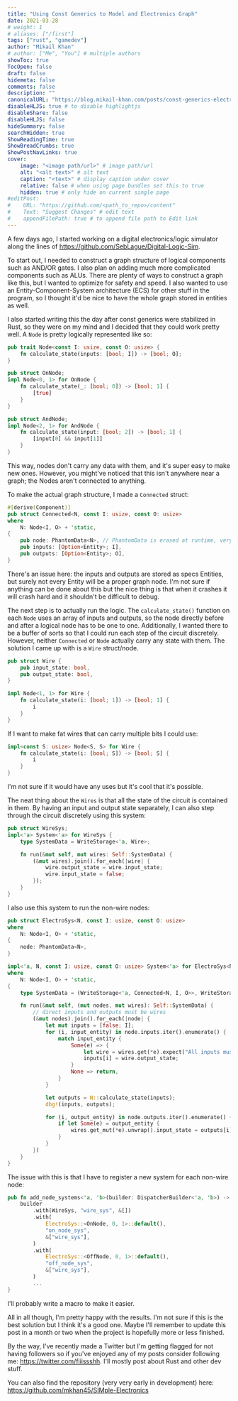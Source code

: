 ```yaml
---
title: "Using Const Generics to Model and Electronics Graph"
date: 2021-03-28
# weight: 1
# aliases: ["/first"]
tags: ["rust", "gamedev"]
author: "Mikail Khan"
# author: ["Me", "You"] # multiple authors
showToc: true
TocOpen: false
draft: false
hidemeta: false
comments: false
description: ""
canonicalURL: "https://blog.mikail-khan.com/posts/const-generics-electronics"
disableHLJS: true # to disable highlightjs
disableShare: false
disableHLJS: false
hideSummary: false
searchHidden: true
ShowReadingTime: true
ShowBreadCrumbs: true
ShowPostNavLinks: true
cover:
    image: "<image path/url>" # image path/url
    alt: "<alt text>" # alt text
    caption: "<text>" # display caption under cover
    relative: false # when using page bundles set this to true
    hidden: true # only hide on current single page
#editPost:
#    URL: "https://github.com/<path_to_repo>/content"
#    Text: "Suggest Changes" # edit text
#    appendFilePath: true # to append file path to Edit link
---
```


A few days ago, I started working on a digital electronics/logic simulator along the lines of <https://github.com/SebLague/Digital-Logic-Sim>.

To start out, I needed to construct a graph structure of logical components such as AND/OR gates. I also plan on adding much more complicated components such as ALUs. There are plenty of ways to construct a graph like this, but I wanted to optimize for safety and speed. I also wanted to use an Entity-Component-System architecture (ECS) for other stuff in the program, so I thought it'd be nice to have the whole graph stored in entities as well.

I also started writing this the day after const generics were stabilized in Rust, so they were on my mind and I decided that they could work pretty well. A `Node` is pretty logically represented like so:

```rs
pub trait Node<const I: usize, const O: usize> {
    fn calculate_state(inputs: [bool; I]) -> [bool; O];
}

pub struct OnNode;
impl Node<0, 1> for OnNode {
    fn calculate_state(_: [bool; 0]) -> [bool; 1] {
        [true]
    }
}

pub struct AndNode;
impl Node<2, 1> for AndNode {
    fn calculate_state(input: [bool; 2]) -> [bool; 1] {
        [input[0] && input[1]]
    }
}
```

This way, nodes don't carry any data with them, and it's super easy to make new ones. However, you might've noticed that this isn't anywhere near a graph; the Nodes aren't connected to anything.

To make the actual graph structure, I made a `Connected` struct:

```rs
#[derive(Component)]
pub struct Connected<N, const I: usize, const O: usize>
where
    N: Node<I, O> + 'static,
{
    pub node: PhantomData<N>, // PhantomData is erased at runtime, very cool
    pub inputs: [Option<Entity>; I],
    pub outputs: [Option<Entity>; O],
}
```

There's an issue here: the inputs and outputs are stored as specs Entities, but surely not every Entity will be a proper graph node. I'm not sure if anything can be done about this but the nice thing is that when it crashes it will crash hard and it shouldn't be difficult to debug.

The next step is to actually run the logic. The `calculate_state()` function on each `Node` uses an array of inputs and outputs, so the node directly before and after a logical node has to be one to one. Additionally, I wanted there to be a buffer of sorts so that I could run each step of the circuit discretely. However, neither `Connected` or `Node` actually carry any state with them. The solution I came up with is a `Wire` struct/node.

```rs
pub struct Wire {
    pub input_state: bool,
    pub output_state: bool,
}

impl Node<1, 1> for Wire {
    fn calculate_state(i: [bool; 1]) -> [bool; 1] {
        i
    }
}
```

If I want to make fat wires that can carry multiple bits I could use:

```rs
impl<const S: usize> Node<S, S> for Wire {
    fn calculate_state(i: [bool; S]) -> [bool; S] {
        i
    }
}
```

I'm not sure if it would have any uses but it's cool that it's possible.

The neat thing about the `Wires` is that all the state of the circuit is contained in them. By having an input and output state separately, I can also step through the circuit discretely using this system:

```rs
pub struct WireSys;
impl<'a> System<'a> for WireSys {
    type SystemData = WriteStorage<'a, Wire>;

    fn run(&mut self, mut wires: Self::SystemData) {
        (&mut wires).join().for_each(|wire| {
            wire.output_state = wire.input_state;
            wire.input_state = false;
        });
    }
}
```

I also use this system to run the non-wire nodes:

```rs
pub struct ElectroSys<N, const I: usize, const O: usize>
where
    N: Node<I, O> + 'static,
{
    node: PhantomData<N>,
}

impl<'a, N, const I: usize, const O: usize> System<'a> for ElectroSys<N, I, O>
where
    N: Node<I, O> + 'static,
{
    type SystemData = (WriteStorage<'a, Connected<N, I, O>>, WriteStorage<'a, Wire>);

    fn run(&mut self, (mut nodes, mut wires): Self::SystemData) {
        // direct inputs and outputs must be wires
        (&mut nodes).join().for_each(|node| {
            let mut inputs = [false; I];
            for (i, input_entity) in node.inputs.iter().enumerate() {
                match input_entity {
                    Some(e) => {
                        let wire = wires.get(*e).expect("All inputs must be a wire");
                        inputs[i] = wire.output_state;
                    }
                    None => return,
                }
            }

            let outputs = N::calculate_state(inputs);
            dbg!(inputs, outputs);

            for (i, output_entity) in node.outputs.iter().enumerate() {
                if let Some(e) = output_entity {
                    wires.get_mut(*e).unwrap().input_state = outputs[i];
                }
            }
        })
    }
}
```

The issue with this is that I have to register a new system for each non-wire node:

```rs
pub fn add_node_systems<'a, 'b>(builder: DispatcherBuilder<'a, 'b>) -> DispatcherBuilder<'a, 'b> {
    builder
        .with(WireSys, "wire_sys", &[])
        .with(
            ElectroSys::<OnNode, 0, 1>::default(),
            "on_node_sys",
            &["wire_sys"],
        )
        .with(
            ElectroSys::<OffNode, 0, 1>::default(),
            "off_node_sys",
            &["wire_sys"],
        )
        ...
}
```

I'll probably write a macro to make it easier.

All in all though, I'm pretty happy with the results. I'm not sure if this is the best solution but I think it's a good one. Maybe I'll remember to update this post in a month or two when the project is hopefully more or less finished.

By the way, I've recently made a Twitter but I'm getting flagged for not having followers so if you've enjoyed any of my posts consider following me: <https://twitter.com/fiiissshh>. I'll mostly post about Rust and other dev stuff.

You can also find the repository (very very early in development) here: <https://github.com/mkhan45/SIMple-Electronics>

